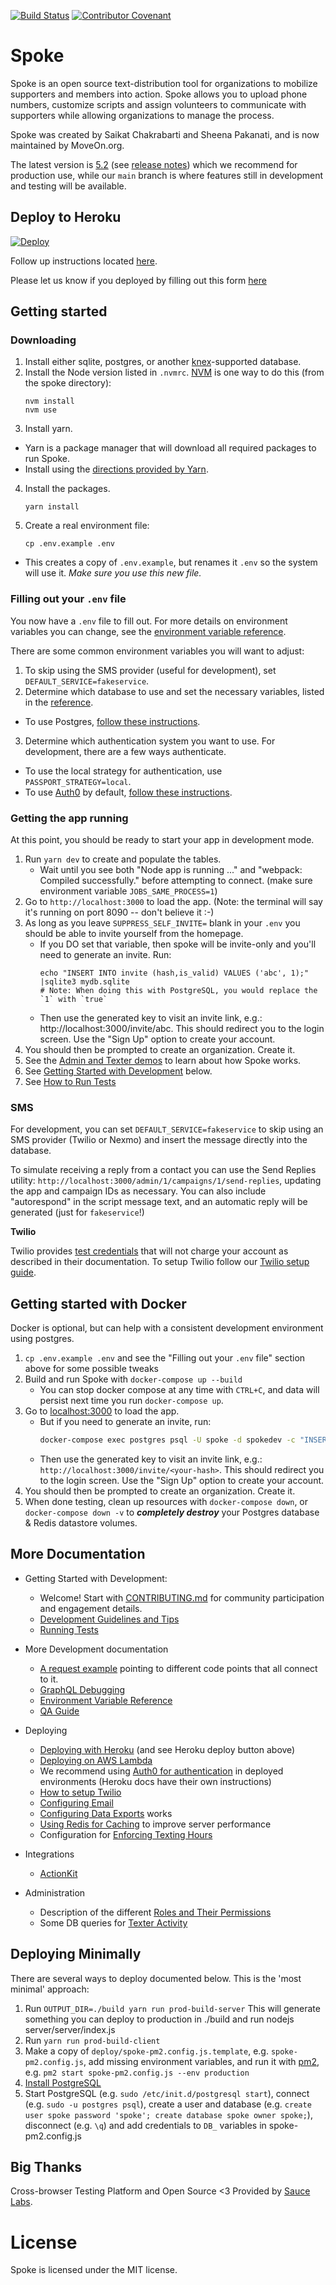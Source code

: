 [![Build Status](https://travis-ci.org/MoveOnOrg/Spoke.svg?branch=main)](https://travis-ci.org/MoveOnOrg/Spoke)
[![Contributor Covenant](https://img.shields.io/badge/Contributor%20Covenant-v1.4%20adopted-ff69b4.svg)](code-of-conduct.md)

# Spoke

Spoke is an open source text-distribution tool for organizations to mobilize supporters and members into action. Spoke allows you to upload phone numbers, customize scripts and assign volunteers to communicate with supporters while allowing organizations to manage the process.

Spoke was created by Saikat Chakrabarti and Sheena Pakanati, and is now maintained by MoveOn.org.

The latest version is [5.2](https://github.com/MoveOnOrg/Spoke/tree/v5.2) (see [release notes](https://github.com/MoveOnOrg/Spoke/blob/main/docs/RELEASE_NOTES.md#v52)) which we recommend for production use, while our `main` branch is where features still in development and testing will be available.

## Deploy to Heroku

<a href="https://heroku.com/deploy?template=https://github.com/MoveOnOrg/Spoke/tree/v5.2">
  <img src="https://www.herokucdn.com/deploy/button.svg" alt="Deploy">
</a>

Follow up instructions located [here](https://github.com/MoveOnOrg/Spoke/blob/main/docs/HOWTO_HEROKU_DEPLOY.md).

Please let us know if you deployed by filling out this form [here](https://act.moveon.org/survey/tech/)

## Getting started

### Downloading

1. Install either sqlite, postgres, or another [knex](http://knexjs.org/#Installation-client)-supported database.
2. Install the Node version listed in `.nvmrc`. [NVM](https://github.com/creationix/nvm) is one way to do this (from the spoke directory):
   ```
   nvm install
   nvm use
   ```
3. Install yarn.

- Yarn is a package manager that will download all required packages to run Spoke.
- Install using the [directions provided by Yarn](https://yarnpkg.com/en/docs/install).

4. Install the packages.
   ```
   yarn install
   ```
5. Create a real environment file:
   ```
   cp .env.example .env
   ```

- This creates a copy of `.env.example`, but renames it `.env` so the system will use it. _Make sure you use this new file._

### Filling out your `.env` file

You now have a `.env` file to fill out. For more details on environment variables you can change, see the [environment variable reference](https://github.com/MoveOnOrg/Spoke/blob/main/docs/REFERENCE-environment_variables.md).

There are some common environment variables you will want to adjust:

1. To skip using the SMS provider (useful for development), set `DEFAULT_SERVICE=fakeservice`.
2. Determine which database to use and set the necessary variables, listed in the [reference](https://github.com/MoveOnOrg/Spoke/blob/main/docs/REFERENCE-environment_variables.md).

- To use Postgres, [follow these instructions](https://github.com/MoveOnOrg/Spoke/blob/main/docs/HOWTO_USE_POSTGRESQL.md).

3. Determine which authentication system you want to use. For development, there are a few ways authenticate.

- To use the local strategy for authentication, use `PASSPORT_STRATEGY=local`.
- To use [Auth0](https://auth0.com) by default, [follow these instructions](https://github.com/MoveOnOrg/Spoke/blob/main/docs/HOWTO-configure-auth0.md).

### Getting the app running

At this point, you should be ready to start your app in development mode.

1. Run `yarn dev` to create and populate the tables.
   - Wait until you see both "Node app is running ..." and "webpack: Compiled successfully." before attempting to connect. (make sure environment variable `JOBS_SAME_PROCESS=1`)
2. Go to `http://localhost:3000` to load the app. (Note: the terminal will say it's running on port 8090 -- don't believe it :-)
3. As long as you leave `SUPPRESS_SELF_INVITE=` blank in your `.env` you should be able to invite yourself from the homepage.
   - If you DO set that variable, then spoke will be invite-only and you'll need to generate an invite. Run:
     ```
     echo "INSERT INTO invite (hash,is_valid) VALUES ('abc', 1);" |sqlite3 mydb.sqlite
     # Note: When doing this with PostgreSQL, you would replace the `1` with `true`
     ```
   - Then use the generated key to visit an invite link, e.g.: http://localhost:3000/invite/abc. This should redirect you to the login screen. Use the "Sign Up" option to create your account.
4. You should then be prompted to create an organization. Create it.
5. See the [Admin and Texter demos](https://opensource.moveon.org/spoke-p2p#block-yui_3_17_2_25_1509554076500_36334) to learn about how Spoke works.
6. See [Getting Started with Development](#more-documentation) below.
7. See [How to Run Tests](https://github.com/MoveOnOrg/Spoke/blob/main/docs/HOWTO-run_tests.md)

### SMS

For development, you can set `DEFAULT_SERVICE=fakeservice` to skip using an SMS provider (Twilio or Nexmo) and insert the message directly into the database.

To simulate receiving a reply from a contact you can use the Send Replies utility: `http://localhost:3000/admin/1/campaigns/1/send-replies`, updating the app and campaign IDs as necessary. You can also include "autorespond" in the script message text, and an automatic reply will be generated (just for `fakeservice`!)

**Twilio**

Twilio provides [test credentials](https://www.twilio.com/docs/iam/test-credentials) that will not charge your account as described in their documentation. To setup Twilio follow our [Twilio setup guide](https://github.com/MoveOnOrg/Spoke/blob/main/docs/HOWTO_INTEGRATE_TWILIO.md).

## Getting started with Docker

Docker is optional, but can help with a consistent development environment using postgres.

1. `cp .env.example .env` and see the "Filling out your `.env` file" section above for some possible tweaks
2. Build and run Spoke with `docker-compose up --build`
   - You can stop docker compose at any time with `CTRL+C`, and data will persist next time you run `docker-compose up`.
3. Go to [localhost:3000](http://localhost:3000) to load the app.
   - But if you need to generate an invite, run:
     ```bash
     docker-compose exec postgres psql -U spoke -d spokedev -c "INSERT INTO invite (hash,is_valid) VALUES ('<your-hash>', true);"
     ```
   - Then use the generated key to visit an invite link, e.g.: `http://localhost:3000/invite/<your-hash>`. This should redirect you to the login screen. Use the "Sign Up" option to create your account.
4. You should then be prompted to create an organization. Create it.
5. When done testing, clean up resources with `docker-compose down`, or `docker-compose down -v` to **_completely destroy_** your Postgres database & Redis datastore volumes.

## More Documentation

- Getting Started with Development:
  - Welcome! Start with [CONTRIBUTING.md](./CONTRIBUTING.md) for community participation and engagement details.
  - [Development Guidelines and Tips](https://github.com/MoveOnOrg/Spoke/blob/main/docs/EXPLANATION-development-guidelines.md)
  - [Running Tests](https://github.com/MoveOnOrg/Spoke/blob/main/docs/HOWTO-run_tests.md)
- More Development documentation

  - [A request example](https://github.com/MoveOnOrg/Spoke/blob/main/docs/EXPLANATION-request-example.md) pointing to different code points that all connect to it.
  - [GraphQL Debugging](https://github.com/MoveOnOrg/Spoke/blob/main/docs/graphql-debug.md)
  - [Environment Variable Reference](https://github.com/MoveOnOrg/Spoke/blob/main/docs/REFERENCE-environment_variables.md)
  - [QA Guide](https://github.com/MoveOnOrg/Spoke/blob/main/docs/QA_GUIDE.md)

- Deploying

  - [Deploying with Heroku](https://github.com/MoveOnOrg/Spoke/blob/main/docs/HOWTO_HEROKU_DEPLOY.md) (and see Heroku deploy button above)
  - [Deploying on AWS Lambda](https://github.com/MoveOnOrg/Spoke/blob/main/docs/DEPLOYING_AWS_LAMBDA.md)
  - We recommend using [Auth0 for authentication](https://github.com/MoveOnOrg/Spoke/blob/main/docs/HOWTO-configure-auth0.md) in deployed environments (Heroku docs have their own instructions)
  - [How to setup Twilio](https://github.com/MoveOnOrg/Spoke/blob/main/docs/HOWTO_INTEGRATE_TWILIO.md)
  - [Configuring Email](https://github.com/MoveOnOrg/Spoke/blob/main/docs/EMAIL_CONFIGURATION.md)
  - [Configuring Data Exports](https://github.com/MoveOnOrg/Spoke/blob/main/docs/DATA_EXPORTING.md) works
  - [Using Redis for Caching](https://github.com/MoveOnOrg/Spoke/blob/main/docs/HOWTO_CONNECT_WITH_REDIS.md) to improve server performance
  - Configuration for [Enforcing Texting Hours](https://github.com/MoveOnOrg/Spoke/blob/main/docs/TEXTING-HOURS-ENFORCEMENT.md)

- Integrations

  - [ActionKit](https://github.com/MoveOnOrg/Spoke/blob/main/docs/HOWTO_INTEGRATE_WITH_ACTIONKIT.md)

- Administration
  - Description of the different [Roles and Their Permissions](https://github.com/MoveOnOrg/Spoke/blob/main/docs/ROLES_DESCRIPTION.md)
  - Some DB queries for [Texter Activity](https://github.com/MoveOnOrg/Spoke/blob/main/docs/TEXTER_ACTIVITY_QUERIES.md)

## Deploying Minimally

There are several ways to deploy documented below. This is the 'most minimal' approach:

1. Run `OUTPUT_DIR=./build yarn run prod-build-server`
   This will generate something you can deploy to production in ./build and run nodejs server/server/index.js
2. Run `yarn run prod-build-client`
3. Make a copy of `deploy/spoke-pm2.config.js.template`, e.g. `spoke-pm2.config.js`, add missing environment variables, and run it with [pm2](https://www.npmjs.com/package/pm2), e.g. `pm2 start spoke-pm2.config.js --env production`
4. [Install PostgreSQL](https://wiki.postgresql.org/wiki/Detailed_installation_guides)
5. Start PostgreSQL (e.g. `sudo /etc/init.d/postgresql start`), connect (e.g. `sudo -u postgres psql`), create a user and database (e.g. `create user spoke password 'spoke'; create database spoke owner spoke;`), disconnect (e.g. `\q`) and add credentials to `DB_` variables in spoke-pm2.config.js

## Big Thanks

Cross-browser Testing Platform and Open Source <3 Provided by [Sauce Labs](https://saucelabs.com).

# License

Spoke is licensed under the MIT license.
